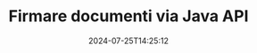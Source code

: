 ---
############################# Static ############################
layout: "landing"
date: 2024-07-25T14:25:12
draft: false

lang: it
product: "Signature"
product_tag: "signature"
platform: "Java"
platform_tag: "java"

############################# Drop-down ############################
supported_platforms:
  items:
    # supported_platforms loop
    - title: ".NET"
      tag: "net"
    # supported_platforms loop
    - title: "Java"
      tag: "java"
    # supported_platforms loop
    - title: "Node.js"
      tag: "nodejs-java"

############################# Head ############################
head_title: "Libreria di firme digitali Java - GroupDocs.Signature"
head_description: "Potenzia le app Java tramite firme elettroniche con GroupDocs.Signature. Firma documenti aziendali in modo rapido e semplice."

############################# Header ############################
title: "Firmare documenti via Java API"
description: "Firma documenti digitali e immagini su qualsiasi piattaforma utilizzando le nostre API flessibili e soluzioni basate su app per programmatori e utenti finali."
words:
  for: "per"

actions:
  main: "Scarica gratis Maven"
  main_link: "https://releases.groupdocs.com/java/repo/com/groupdocs/groupdocs-signature/"
  alt: "Licenza"
  alt_link: "https://purchase.groupdocs.com/pricing/signature/java/"
  title: "Pronti per iniziare?"
  description: "Prova gratuitamente le funzionalità di GroupDocs.Signature o richiedi una licenza"

release:
  title: "Rilasciata la versione {0}"
  notes: "Scopri le novità"
  downloads: "Download"

code:
  title: "Firma file PDF in Java"
  more: "Altri esempi"
  more_link: "https://github.com/groupdocs-signature/GroupDocs.Signature-for-Java/"
  install: |
    <dependency>
      <groupId>com.groupdocs</groupId>
      <artifactId>groupdocs-signature</artifactId>
      <version>{0}</version>
    </dependency>
  content: |
    ```java {style=abap}  
    // Seleziona il documento PDF
    Signature signature = new Signature("sample.pdf");
    
    // Fornire testo
    TextSignOptions options = 
        new TextSignOptions("John Smith");
    options.setForeColor(Color.RED);

    // Firma il documento e salvalo su file
    signature.sign("signed.pdf", options);
    
    ```

############################# Overview ############################
overview:
  enable: true
  title: "Panoramica di GroupDocs.Signature"
  description: "API per eseguire la firma dei documenti e le operazioni correlate nelle applicazioni Java"
  features:
    # feature loop
    - title: "Documenti aziendali migliorati con firme digitali in Java"
      content: "Firma rapida e personalizzabile: GroupDocs.Signature per Java offre un'ampia gamma di opzioni di firma digitale per PDF, immagini e documenti Office. Puoi utilizzare testo, codici a barre, codici QR, certificati digitali, immagini o metadati nascosti. L'elaborazione dei documenti è rapida ed efficiente."

    # feature loop
    - title: "Manipolazione di documenti firmati"
      content: "L'elaborazione avanzata dei documenti prevede operazioni potenti sui documenti firmati utilizzando GroupDocs.Signature per Java. Puoi cercare e convalidare le firme aggiunte ai documenti aziendali utilizzando vari criteri utili. Inoltre, puoi accedere a informazioni dettagliate sul documento o ottenere immagini di anteprima delle sue pagine."

    # feature loop
    - title: "Varietà di scelte di output"
      content: "Le robuste opzioni di firma ti consentono di personalizzare l'output per i documenti firmati con GroupDocs.Signature per Java. Puoi posizionare con precisione qualsiasi firma su qualsiasi pagina del documento e configurarne l'aspetto in vari modi. L'API Java supporta il salvataggio di documenti aziendali firmati in numerosi formati supportati e fornisce opzioni per proteggerli con password."

############################# Platforms ############################
platforms:
  enable: true
  title: "Indipendenza dalla piattaforma"
  description: "GroupDocs.Signature per Java supporta i seguenti sistemi operativi, framework e gestori di pacchetti"
  items:
    # platform loop
    - title: "Amazon"
      image: "amazon"
    # platform loop
    - title: "Docker"
      image: "docker"
    # platform loop
    - title: "Azure"
      image: "azure"
    # platform loop
    - title: "Eclipse"
      image: "eclipse"
    # platform loop
    - title: "IntelliJ"
      image: "intellij"
    # platform loop
    - title: "Windows"
      image: "windows"
    # platform loop
    - title: "Linux"
      image: "linux"
    # platform loop
    - title: "Maven"
      image: "maven"

############################# File formats ############################
formats:
  enable: true
  title: "Formati di file supportati"
  description: |
    GroupDocs.Signature per Java supporta operazioni con i seguenti [formati di file](https://docs.groupdocs.com/signature/java/supported-document-formats/).
  groups:
    # group loop
    - color: "green"
      content: |
        ### Formati Microsoft Office
        * **Word:**  DOCX, DOC, DOCM, DOT, DOTX, DOTM, RTF
        * **Excel:** XLSX, XLS, XLSM, XLSB, XLTM, XLT, XLTM, XLTX, XLAM, SXC, SpreadsheetML
        * **PowerPoint:** PPT, PPTX, PPS, PPSX, PPSM, POT, POTM, POTX, PPTM
    # group loop
    - color: "blue"
      content: |
        ### Immagini e altri formati
        * **Portatile:** PDF
        * **immagini:** JPG, BMP, PNG, TIFF, GIF, DICOM, WEBP
        * **Altri formati di ufficio:** ODT, OTT, OTS, ODS, ODP, OTP, ODG
      # group loop
    - color: "red"
      content: |
        ### Altri formati
        * **ragnatela:** HTML, MHTML
        * **Archivi:** ZIP, TAR, 7Z
        * **Certificati:** PFX

############################# Features ############################
features:
  enable: true
  title: "Funzionalità di GroupDocs.Signature"
  description: "Firma di PDF, documenti Office e immagini con firme digitali"

  items:
    # feature loop
    - icon: "sign"
      title: "Aggiunta di firme"
      content: "Firma un documento utilizzando vari tipi di firma supportati inserendo una firma digitale esattamente in qualsiasi posizione su qualsiasi pagina."

    # feature loop
    - icon: "custom"
      title: "Personalizzazione dei risultati"
      content: "Personalizza l'aspetto della firma regolando colore, carattere, bordo, rotazione e altre funzionalità per ottenere il risultato desiderato."

    # feature loop
    - icon: "password"
      title: "Protezione dei documenti con password"
      content: "Per molti tipi di documenti supportati, puoi proteggere il documento firmato con una password."

    # feature loop
    - icon: "protect"
      title: "Prevenire modifiche non autorizzate"
      content: "Proteggi importanti documenti aziendali firmati con un certificato digitale da modifiche non autorizzate."

    # feature loop
    - icon: "convert"
      title: "Ottenere risultati nei formati desiderati"
      content: "Ottieni facilmente file di risultati firmati in qualsiasi formato supportato. Puoi anche convertire documenti MS Word in PDF senza sforzo."

    # feature loop
    - icon: "preview"
      title: "Anteprima del documento"
      content: "Salva qualsiasi pagina di un documento come immagine per elaborazioni future."

    # feature loop
    - icon: "search"
      title: "Alla ricerca delle firme"
      content: "È possibile ottenere informazioni sulle firme aggiunte in precedenza in documenti specifici."

    # feature loop
    - icon: "validate"
      title: "Convalida dei documenti"
      content: "Convalida la correttezza delle firme su qualsiasi documento firmato."

    # feature loop
    - icon: "update"
      title: "Gestione delle firme"
      content: "Una volta inserita una firma su una pagina del documento, è possibile eliminarla, spostarla o aggiornarla secondo necessità."

############################# Code samples ############################
code_samples:
  enable: true
  title: "Esempi di codici"
  description: "Alcuni casi d'uso tipici di GroupDocs.Signature per operazioni Java"
  items:
    # code sample loop
    - title: "Migliora il documento PDF con il codice QR"
      content: |
        Migliorare i processi aziendali aggiungendo [codici QR](https://docs.groupdocs.com/signature/java/esign-document-with-qr-code-signature/) a pagine specifiche di documenti PDF può essere prezioso. È disponibile un esempio di come aggiungere un codice QR utilizzando GroupDocs.Signature per Java.
        {{< landing/code title="Migliora il documento PDF con il codice QR">}}
        ```java {style=abap}
        // Carica il documento da firmare
        Signature signature = new Signature("file_to_sign.pdf");
        
        // Crea opzioni di codice QR con testo predefinito
        QrCodeSignOptions options = new QrCodeSignOptions("The document is approved by John Smith");
        
        // Configura il tipo di codifica del codice QR e la posizione sulla pagina
        options.setEncodeType(QrCodeTypes.QR);
        options.setLeft(100);
        options.setTop(100);

        // Firma il documento e salvalo come file dei risultati
        signature.sign("file_with_QR.pdf", options);
        ```
        {{< /landing/code >}}
    # code sample loop
    - title: "Utilizza la firma digitale per proteggere un DOCX"
      content: |
        Puoi [Proteggere un documento](https://docs.groupdocs.com/signature/java/esign-document-with-digital-signature/) utilizzando firme personali o aziendali archiviate come certificati digitali. I documenti protetti con certificato non possono essere alterati senza invalidare la firma.
        {{< landing/code title="Utilizza la firma digitale per proteggere un DOCX">}}
        ```java {style=abap}   
        // Caricare il documento da firmare digitalmente
        Signature signature = new Signature("file_to_sign.docx");
        
        // Specificare le opzioni di firma digitale e fornire il percorso del file del certificato
        DigitalSignOptions options = new DigitalSignOptions("certificate.pfx");

        // Imposta la password del certificato
        options.setPassword("1234567890");

        // Firma il documento e salvalo nel percorso desiderato
        signature.sign("digitally_signed.docx", options);
        ```
        {{< /landing/code >}}

---